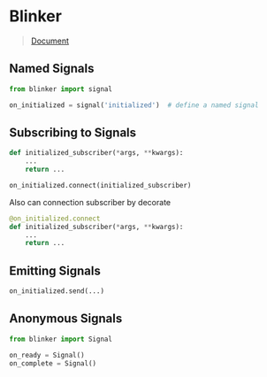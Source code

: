 # Blinker

> [Document](https://pythonhosted.org/blinker/)

## Named Signals

```python
from blinker import signal

on_initialized = signal('initialized')  # define a named signal
```

## Subscribing to Signals

```python
def initialized_subscriber(*args, **kwargs):
    ...
    return ...

on_initialized.connect(initialized_subscriber)
```

Also can connection subscriber by decorate

```python
@on_initialized.connect
def initialized_subscriber(*args, **kwargs):
    ...
    return ...
```

## Emitting Signals

```python
on_initialized.send(...)
```

## Anonymous Signals

```python
from blinker import Signal

on_ready = Signal()
on_complete = Signal()
```

